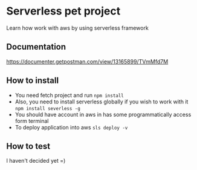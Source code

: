 # Serverless pet project
Learn how work with aws by using serverless framework

## Documentation

https://documenter.getpostman.com/view/13165899/TVmMfd7M

## How to install 
* You need fetch project and run `npm install`
* Also, you need to install serverless globally if you wish to work with it `npm install severless -g`
* You should have account in aws in has some programmatically access form terminal
* To deploy application into aws `sls deploy -v`

## How to test
I haven't decided yet =)